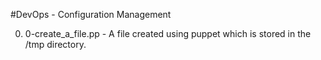 #DevOps - Configuration Management

0. 0-create_a_file.pp - A file created using puppet which is stored in the /tmp directory.
